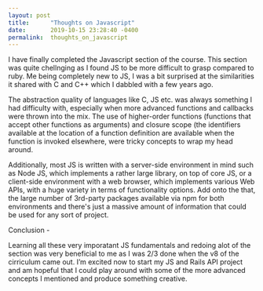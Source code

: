 ```yaml
---
layout: post
title:      "Thoughts on Javascript"
date:       2019-10-15 23:28:40 -0400
permalink:  thoughts_on_javascript
---
```



I have finally completed the Javascript section of the course. This section was quite chellnging as I found JS to be more difficult to grasp compared to ruby. Me being completely new to JS, I was a bit surprised at the similarities it shared with C and C++ which I dabbled with a few years ago.

The abstraction quality of languages like C, JS etc. was always something I had difficulty with, especially when more advanced functions and callbacks were thrown into the mix. The use of higher-order functions (functions that accept other functions as arguments) and closure scope (the identifiers available at the location of a function definition are available when the function is invoked elsewhere, were tricky concepts to wrap my head around.

Additionally, most JS is written with  a server-side environment in mind such as Node JS, which implements a rather large library, on top of core JS, or a client-side environment with a web browser, which implements various Web APIs, with a huge variety in terms of functionality options. Add onto the that, the large number of 3rd-party packages available via npm for both environments and there's just a massive amount of information that could be used for any sort of project.

Conclusion -

Learning all these very imporatant JS fundamentals and redoing alot of the section was  very beneficial to me as I was 2/3 done when the v8 of the cirriculum came out. I’m excited now to start my JS and Rails API project and am hopeful that I could play around with some of the more advanced concepts I mentioned and produce something creative.

